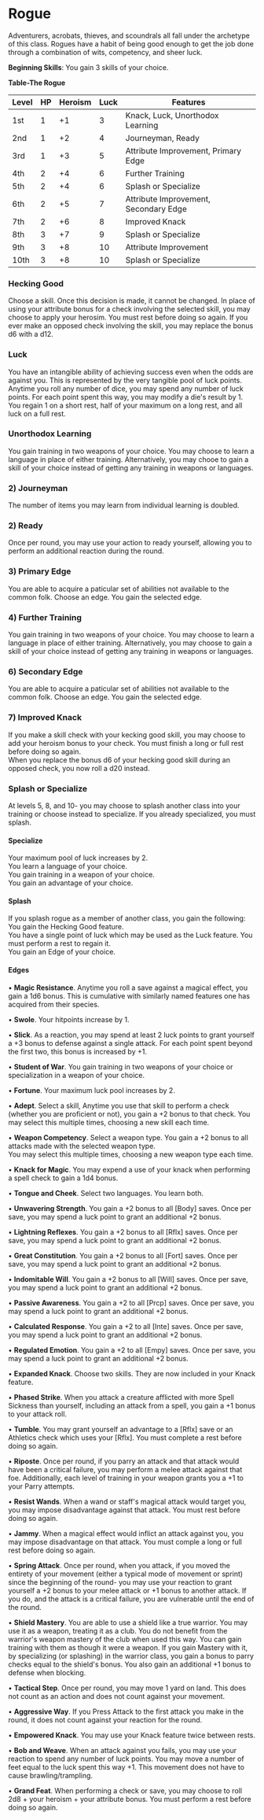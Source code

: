 # Rogue
Adventurers, acrobats, thieves, and scoundrals all fall under the archetype of this class. Rogues have a habit of being good enough to get the job done through a combination of wits, competency, and sheer luck.

**Beginning Skills**: You gain 3 skills of your choice.

**Table-The Rogue**

| Level | HP | Heroism  | Luck | Features                                          |
|-------|----|----------|------|---------------------------------------------------|
| 1st   | 1  |    +1    | 3    | Knack, Luck, Unorthodox Learning                  |
| 2nd   | 1  |    +2    | 4    | Journeyman, Ready                                 |
| 3rd   | 1  |    +3    | 5    | Attribute Improvement, Primary Edge               |
| 4th   | 2  |    +4    | 6    | Further Training                                  |
| 5th   | 2  |    +4    | 6    | Splash or Specialize                              |
| 6th   | 2  |    +5    | 7    | Attribute Improvement, Secondary Edge             |
| 7th   | 2  |    +6    | 8    | Improved Knack                                    |
| 8th   | 3  |    +7    | 9    | Splash or Specialize                              |
| 9th   | 3  |    +8    | 10   | Attribute Improvement                             |
| 10th  | 3  |    +8    | 10   | Splash or Specialize                              |


### Hecking Good
Choose a skill. Once this decision is made, it cannot be changed. In place of using your attribute bonus for a check involving the selected skill, you may choose to apply your herosim. You must rest before doing so again.
If you ever make an opposed check involving the skill, you may replace the bonus d6 with a d12.

### Luck
You have an intangible ability of achieving success even when the odds are against you. This is represented by the very tangible pool of luck points. Anytime you roll any number of dice, you may spend any number of luck points. For each point spent this way, you may modify a die's result by 1. You regain 1 on a short rest, half of your maximum on a long rest, and all luck on a full rest.

### Unorthodox Learning
You gain training in two weapons of your choice. You may choose to learn a language in place of either training. Alternatively, you may chooe to gain a skill of your choice instead of getting any training in weapons or languages.

### 2) Journeyman
The number of items you may learn from individual learning is doubled.

### 2) Ready
Once per round, you may use your action to ready yourself, allowing you to perform an additional reaction during the round.

### 3) Primary Edge
You are able to acquire a paticular set of abilities not available to the common folk. Choose an edge. You gain the selected edge.

### 4) Further Training
You gain training in two weapons of your choice. You may choose to learn a language in place of either training. Alternatively, you may choose to gain a skill of your choice instead of getting any training in weapons or languages.

### 6) Secondary Edge
You are able to acquire a paticular set of abilities not available to the common folk. Choose an edge. You gain the selected edge.

### 7) Improved Knack
If you make a skill check with your kecking good skill, you may choose to add your heroism bonus to your check. You must finish a long or full rest before doing so again.  
When you replace the bonus d6 of your hecking good skill during an opposed check, you now roll a d20 instead.

### Splash or Specialize
At levels 5, 8, and 10- you may choose to splash another class into your training or choose instead to specialize. If you already specialized, you must splash.

#### Specialize
Your maximum pool of luck increases by 2.  
You learn a language of your choice.  
You gain training in a weapon of your choice.  
You gain an advantage of your choice.

#### Splash
If you splash rogue as a member of another class, you gain the following:  
You gain the Hecking Good feature.  
You have a single point of luck which may be used as the Luck feature. You must perform a rest to regain it.  
You gain an Edge of your choice.

#### Edges

• **Magic Resistance**. Anytime you roll a save against a magical effect, you gain a 1d6 bonus. This is cumulative with similarly named features one has acquired from their species.

• **Swole**. Your hitpoints increase by 1.

• **Slick**. As a reaction, you may spend at least 2 luck points to grant yourself a +3 bonus to defense against a single attack. For each point spent beyond the first two, this bonus is increased by +1.

• **Student of War**. You gain training in two weapons of your choice or specialization in a weapon of your choice. 

• **Fortune**. Your maximum luck pool increases by 2.

• **Adept**. Select a skill, Anytime you use that skill to perform a check (whether you are proficient or not), you gain a +2 bonus to that check. You may select this multiple times, choosing a new skill each time.

• **Weapon Competency**. Select a weapon type. You gain a +2 bonus to all attacks made with the selected weapon type.  
You may select this multiple times, choosing a new weapon type each time.

• **Knack for Magic**. You may expend a use of your knack when performing a spell check to gain a 1d4 bonus.

• **Tongue and Cheek**. Select two languages. You learn both.

• **Unwavering Strength**. You gain a +2 bonus to all [Body] saves. Once per save, you may spend a luck point to grant an additional +2 bonus.

• **Lightning Reflexes**. You gain a +2 bonus to all [Rflx] saves. Once per save, you may spend a luck point to grant an additional +2 bonus.

• **Great Constitution**. You gain a +2 bonus to all [Fort] saves. Once per save, you may spend a luck point to grant an additional +2 bonus.

• **Indomitable Will**. You gain a +2 bonus to all [Will] saves. Once per save, you may spend a luck point to grant an additional +2 bonus.

• **Passive Awareness**. You gain a +2 to all [Prcp] saves. Once per save, you may spend a luck point to grant an additional +2 bonus.

• **Calculated Response**. You gain a +2 to all [Inte] saves. Once per save, you may spend a luck point to grant an additional +2 bonus.

• **Regulated Emotion**. You gain a +2 to all [Empy] saves. Once per save, you may spend a luck point to grant an additional +2 bonus.

• **Expanded Knack**. Choose two skills. They are now included in your Knack feature.

• **Phased Strike**. When you attack a creature afflicted with more Spell Sickness than yourself, including an attack from a spell, you gain a +1 bonus to your attack roll.

• **Tumble**. You may grant yourself an advantage to a [Rflx] save or an Athletics check which uses your [Rflx]. You must complete a rest before doing so again.

• **Riposte**. Once per round, if you parry an attack and that attack would have been a critical failure, you may perform a melee attack against that foe.
Additionally, each level of training in your weapon grants you a +1 to your Parry attempts.

• **Resist Wands**. When a wand or staff's magical attack would target you, you may impose disadvantage against that attack. You must rest before doing so again.

• **Jammy**. When a magical effect would inflict an attack against you, you may impose disadvantage on that attack. You must comple a long or full rest before doing so again.

• **Spring Attack**. Once per round, when you attack, if you moved the entirety of your movement (either a typical mode of movement or sprint) since the beginning of the round- you may use your reaction to grant yourself a +2 bonus to your melee attack or +1 bonus to another attack. If you do, and the attack is a critical failure, you are vulnerable until the end of the round.

• **Shield Mastery**. You are able to use a shield like a true warrior. You may use it as a weapon, treating it as a club. You do not benefit from the warrior's weapon mastery of the club when used this way. You can gain training with them as though it were a weapon. If you gain Mastery with it, by specializing (or splashing) in the warrior class, you gain a bonus to parry checks equal to the shield's bonus. You also gain an additional +1 bonus to defense when blocking.  

• **Tactical Step**. Once per round, you may move 1 yard on land. This does not count as an action and does not count against your movement.

• **Aggressive Way**. If you Press Attack to the first attack you make in the round, it does not count against your reaction for the round.

• **Empowered Knack**. You may use your Knack feature twice between rests.

• **Bob and Weave**. When an attack against you fails, you may use your reaction to spend any number of luck points. You may move a number of feet equal to the luck spent this way +1. This movement does not have to cause brawling/trampling.

• **Grand Feat**. When performing a check or save, you may choose to roll 2d8 + your heroism + your attribute bonus. You must perform a rest before doing so again.

